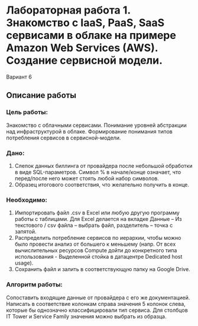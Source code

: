 # Лабораторная работа 1. Знакомство с IaaS, PaaS, SaaS сервисами в облаке на примере Amazon Web Services (AWS). Создание сервисной модели.

Вариант 6

## Описание работы

### Цель работы:
Знакомство с облачными сервисами. Понимание уровней абстракции над инфраструктурой в облаке. Формирование понимания типов потребления сервисов в сервисной-модели.

### Дано: 
1. Слепок данных биллинга от провайдера после небольшой обработки в виде SQL-параметров. Символ % в начале/конце означает, что перед/после него может стоять любой набор символов.
2. Образец итогового соответствия, что желательно получить в конце.  
### Необходимо: 
1. Импортировать файл .csv в Excel или любую другую программу работы с таблицами. Для Excel делается на вкладке Данные – Из текстового / csv файла – выбрать файл, разделитель – точка с запятой.
2. Распределить потребление сервисов по иерархии, чтобы можно было провести анализ от большего к меньшему (напр. От всех вычислительных ресурсов Compute дойти до конкретного типа использования - Выделенной стойка в датацентре Dedicated host usage).
3. Сохранить файл и залить в соответствующую папку на Google Drive.

### Алгоритм работы:
Сопоставить входящие данные от провайдера с его же документацией. Написать в соответствие колонкам справа значения 5 колонок слева, которые бы однозначно классифицировали тип сервиса. Для столбцов IT Tower и Service Family значения можно выбрать из образца.
